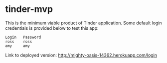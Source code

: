 # tinder-mvp
This is the minimum viable product of Tinder application. Some default login credentials is provided below to test this app:

    Login   Password
    ross    ross
    amy     amy

Link to deployed version:
http://mighty-oasis-14362.herokuapp.com/login
